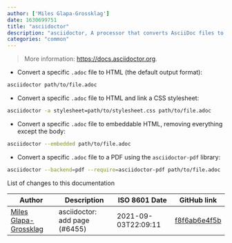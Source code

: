 ```yaml
---
author: ['Miles Glapa-Grossklag']
date: 1630699751
title: "asciidoctor"
description: "asciidoctor, A processor that converts AsciiDoc files to a publishable format."
categories: "common"
---
```

> More information: <https://docs.asciidoctor.org>.

- Convert a specific `.adoc` file to HTML (the default output format):

```bash
asciidoctor path/to/file.adoc
```

- Convert a specific `.adoc` file to HTML and link a CSS stylesheet:

```bash
asciidoctor -a stylesheet=path/to/stylesheet.css path/to/file.adoc
```

- Convert a specific `.adoc` file to embeddable HTML, removing everything except the body:

```bash
asciidoctor --embedded path/to/file.adoc
```

- Convert a specific `.adoc` file to a PDF using the `asciidoctor-pdf` library:

```bash
asciidoctor --backend=pdf --require=asciidoctor-pdf path/to/file.adoc
```
List of changes to this documentation


Author | Description | ISO 8601 Date | GitHub link
------|-----|-----|-----
[Miles Glapa-Grossklag](mailto:miles@glapa-grossklag.com) | asciidoctor: add page (#6455) | 2021-09-03T22:09:11 | [f8f6ab6e4f5b](https://github.com/tldr-pages/tldr/commit/f8f6ab6e4f5bb55d04f30c17e91a10fe852ebbab)

